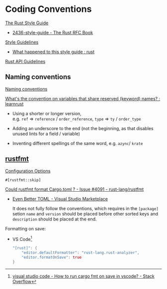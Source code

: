 # Coding Conventions
[The Rust Style Guide](https://doc.rust-lang.org/nightly/style-guide/)
- [2436-style-guide - The Rust RFC Book](https://rust-lang.github.io/rfcs/2436-style-guide.html)

[Style Guidelines](https://doc.rust-lang.org/1.0.0/style/README.html)
- [What happened to this style guide : rust](https://www.reddit.com/r/rust/comments/t4ec3z/what_happened_to_this_style_guide/)

[Rust API Guidelines](https://rust-lang.github.io/api-guidelines/)

## Naming conventions
[Naming conventions](https://doc.rust-lang.org/1.0.0/style/style/naming/README.html)

[What's the convention on variables that share reserved (keyword) names? : learnrust](https://www.reddit.com/r/learnrust/comments/scmviz/whats_the_convention_on_variables_that_share/)
- Using a shorter or longer version, e.g. `ref` => `reference` / `order_reference`, `type` => `ty` / `order_type`
    
- Adding an underscore to the end (not the beginning, as that disables unused lints for a field / variable)
    
- Inventing different spellings of the same word, e.g. `azync`/ `krate`

## [rustfmt](https://github.com/rust-lang/rustfmt)
[Configuration Options](https://rust-lang.github.io/rustfmt/?version=v1.6.0&search=)

`#[rustfmt::skip]`

[Could rustfmt format Cargo.toml ? - Issue #4091 - rust-lang/rustfmt](https://github.com/rust-lang/rustfmt/issues/4091)
- [Even Better TOML - Visual Studio Marketplace](https://marketplace.visualstudio.com/items?itemName=tamasfe.even-better-toml)

  It does not fully follow the conventions, which requires in the `[package]` setion `name` and `version` should be placed before other sorted keys and `description` should be placed at the end.

Formatting on save:
- VS Code[^save-vsc]

  ```rust
  "[rust]": {
      "editor.defaultFormatter": "rust-lang.rust-analyzer",
      "editor.formatOnSave": true
  }
  ```


[^save-vsc]: [visual studio code - How to run cargo fmt on save in vscode? - Stack Overflow](https://stackoverflow.com/questions/67859926/how-to-run-cargo-fmt-on-save-in-vscode)